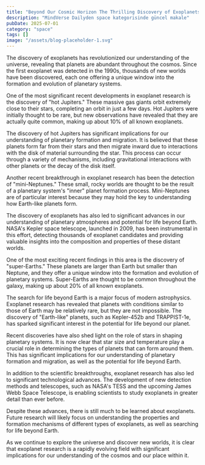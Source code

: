 ```yaml
---
title: "Beyond Our Cosmic Horizon The Thrilling Discovery of Exoplanets and What They Reveal About the Universes Secrets"
description: "MindVerse Dailyden space kategorisinde güncel makale"
pubDate: 2025-07-01
category: "space"
tags: []
image: "/assets/blog-placeholder-1.svg"
---
```


The discovery of exoplanets has revolutionized our understanding of the universe, revealing that planets are abundant throughout the cosmos. Since the first exoplanet was detected in the 1990s, thousands of new worlds have been discovered, each one offering a unique window into the formation and evolution of planetary systems.

One of the most significant recent developments in exoplanet research is the discovery of "hot Jupiters." These massive gas giants orbit extremely close to their stars, completing an orbit in just a few days. Hot Jupiters were initially thought to be rare, but new observations have revealed that they are actually quite common, making up about 10% of all known exoplanets.

The discovery of hot Jupiters has significant implications for our understanding of planetary formation and migration. It is believed that these planets form far from their stars and then migrate inward due to interactions with the disk of material surrounding the star. This process can occur through a variety of mechanisms, including gravitational interactions with other planets or the decay of the disk itself.

Another recent breakthrough in exoplanet research has been the detection of "mini-Neptunes." These small, rocky worlds are thought to be the result of a planetary system's "inner" planet formation process. Mini-Neptunes are of particular interest because they may hold the key to understanding how Earth-like planets form.

The discovery of exoplanets has also led to significant advances in our understanding of planetary atmospheres and potential for life beyond Earth. NASA's Kepler space telescope, launched in 2009, has been instrumental in this effort, detecting thousands of exoplanet candidates and providing valuable insights into the composition and properties of these distant worlds.

One of the most exciting recent findings in this area is the discovery of "super-Earths." These planets are larger than Earth but smaller than Neptune, and they offer a unique window into the formation and evolution of planetary systems. Super-Earths are thought to be common throughout the galaxy, making up about 20% of all known exoplanets.

The search for life beyond Earth is a major focus of modern astrophysics. Exoplanet research has revealed that planets with conditions similar to those of Earth may be relatively rare, but they are not impossible. The discovery of "Earth-like" planets, such as Kepler-452b and TRAPPIST-1e, has sparked significant interest in the potential for life beyond our planet.

Recent discoveries have also shed light on the role of stars in shaping planetary systems. It is now clear that star size and temperature play a crucial role in determining the types of planets that can form around them. This has significant implications for our understanding of planetary formation and migration, as well as the potential for life beyond Earth.

In addition to the scientific breakthroughs, exoplanet research has also led to significant technological advances. The development of new detection methods and telescopes, such as NASA's TESS and the upcoming James Webb Space Telescope, is enabling scientists to study exoplanets in greater detail than ever before.

Despite these advances, there is still much to be learned about exoplanets. Future research will likely focus on understanding the properties and formation mechanisms of different types of exoplanets, as well as searching for life beyond Earth.

As we continue to explore the universe and discover new worlds, it is clear that exoplanet research is a rapidly evolving field with significant implications for our understanding of the cosmos and our place within it.